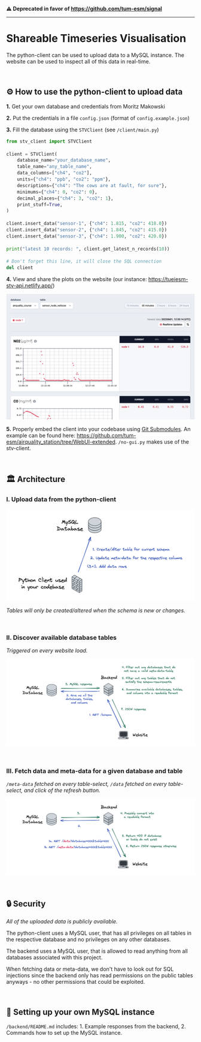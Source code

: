 **⚠️ Deprecated in favor of https://github.com/tum-esm/signal**

---

# Shareable Timeseries Visualisation

The python-client can be used to upload data to a MySQL instance. The website can be used to inspect all of this data in real-time.

<br/>

## ⚙️ How to use the python-client to upload data

**1.** Get your own database and credentials from Moritz Makowski

**2.** Put the credentials in a file `config.json` (format of `config.example.json`)

**3.** Fill the database using the `STVClient` (see `/client/main.py`)

```python
from stv_client import STVClient

client = STVClient(
    database_name="your_database_name",
    table_name="any_table_name",
    data_columns=["ch4", "co2"],
    units={"ch4": "ppb", "co2": "ppm"},
    descriptions={"ch4": "The cows are at fault, for sure"},
    minimums={"ch4": 0, "co2": 0},
    decimal_places={"ch4": 3, "co2": 1},
    print_stuff=True,
)

client.insert_data("sensor-1", {"ch4": 1.815, "co2": 418.0})
client.insert_data("sensor-2", {"ch4": 1.845, "co2": 415.0})
client.insert_data("sensor-3", {"ch4": 1.900, "co2": 420.0})

print("latest 10 records: ", client.get_latest_n_records(10))

# Don't forget this line, it will close the SQL connection
del client
```

**4.** View and share the plots on the website (our instance: https://tueiesm-stv-api.netlify.app/)

![](/docs/website-demo.png)

**5.** Properly embed the client into your codebase using [Git Submodules](https://git-scm.com/book/en/v2/Git-Tools-Submodules). An example can be found here: https://github.com/tum-esm/airquality_station/tree/WebUI-extended. `/no-gui.py` makes use of the stv-client.

<br/>

## 🏛 Architecture

### I. Upload data from the python-client

![](/docs/architecture-part-1.png)

_Tables will only be created/altered when the schema is new or changes._

<br/>

### II. Discover available database tables

_Triggered on every website load._

![](/docs/architecture-part-2.png)

<br/>

### III. Fetch data and meta-data for a given database and table

_`/meta-data` fetched on every table-select, `/data` fetched on every table-select, and click of the refresh button._

![](/docs/architecture-part-3.png)

<br/>

## 🔒 Security

_All of the uploaded data is publicly available._

The python-client uses a MySQL user, that has all privileges on all tables in the respective database and no privileges on any other databases.

The backend uses a MySQL user, that is allowed to read anything from all databases associated with this project.

When fetching data or meta-data, we don't have to look out for SQL injections since the backend only has read permissions on the public tables anyways - no other permissions that could be exploited.

<br/>

## 💾 Setting up your own MySQL instance

`/backend/README.md` includes: 1. Example responses from the backend, 2. Commands how to set up the MySQL instance.
